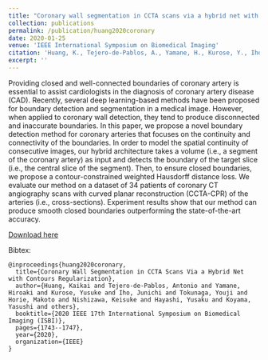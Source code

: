 ```yaml
---
title: "Coronary wall segmentation in CCTA scans via a hybrid net with contours regularization"
collection: publications
permalink: /publication/huang2020coronary
date: 2020-01-25
venue: 'IEEE International Symposium on Biomedical Imaging'
citation: 'Huang, K., Tejero-de-Pablos, A., Yamane, H., Kurose, Y., Iho, J., Tokunaga, Y., Horie, M., Nishizawa, K., Hayashi, Y., Koyama, Y., & Harada, T. (2020, April). Coronary Wall Segmentation in CCTA Scans via a Hybrid Net with Contours Regularization. In 2020 IEEE 17th International Symposium on Biomedical Imaging (ISBI) (pp. 1743-1747).'
excerpt: ''
---
```

Providing closed and well-connected boundaries of coronary artery is essential to assist cardiologists in the diagnosis of coronary artery disease (CAD). Recently, several deep learning-based methods have been proposed for boundary detection and segmentation in a medical image. However, when applied to coronary wall detection, they tend to produce disconnected and inaccurate boundaries. In this paper, we propose a novel boundary detection method for coronary arteries that focuses on the continuity and connectivity of the boundaries. In order to model the spatial continuity of consecutive images, our hybrid architecture takes a volume (i.e., a segment of the coronary artery) as input and detects the boundary of the target slice (i.e., the central slice of the segment). Then, to ensure closed boundaries, we propose a contour-constrained weighted Hausdorff distance loss. We evaluate our method on a dataset of 34 patients of coronary CT angiography scans with curved planar reconstruction (CCTA-CPR) of the arteries (i.e., cross-sections). Experiment results show that our method can produce smooth closed boundaries outperforming the state-of-the-art accuracy.

[Download here](https://arxiv.org/pdf/2002.12263.pdf)

Bibtex:
```
@inproceedings{huang2020coronary,
  title={Coronary Wall Segmentation in CCTA Scans Via a Hybrid Net with Contours Regularization},
  author={Huang, Kaikai and Tejero-de-Pablos, Antonio and Yamane, Hiroaki and Kurose, Yusuke and Iho, Junichi and Tokunaga, Youji and Horie, Makoto and Nishizawa, Keisuke and Hayashi, Yusaku and Koyama, Yasushi and others},
  booktitle={2020 IEEE 17th International Symposium on Biomedical Imaging (ISBI)},
  pages={1743--1747},
  year={2020},
  organization={IEEE}
}
```
